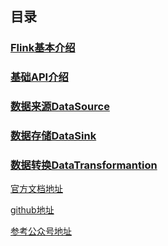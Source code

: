## 目录
### [Flink基本介绍](https://github.com/chenwei1905/Flink/blob/master/Flink.md)
### [基础API介绍](https://github.com/chenwei1905/Flink/blob/master/JavaLambda.md)
### [数据来源DataSource](https://github.com/chenwei1905/Flink/blob/master/DateSource.md)
### [数据存储DataSink](https://github.com/chenwei1905/Flink/blob/master/DataSink.md)
### [数据转换DataTransformantion](https://github.com/chenwei1905/Flink/blob/master/Transformation.md)


[官方文档地址](https://ci.apache.org/projects/flink/flink-docs-release-1.10/zh/dev/java_lambdas.html)

[github地址](https://github.com/apache/flink/tree/4d27f8f2deef9fad845ebc91cef121cf9b35f825)

[参考公众号地址](https://mp.weixin.qq.com/mp/homepage?__biz=MzIxMTE0ODU5NQ==&hid=5&sn=ff5718eced55d78a92ee79fc887acd45&devicetype=iOS13.4.1&version=17000a2d&lang=zh_CN&nettype=3G+&ascene=7&session_us=gh_87a182e53c99&fontScale=100&wx_header=1&scene=1)

